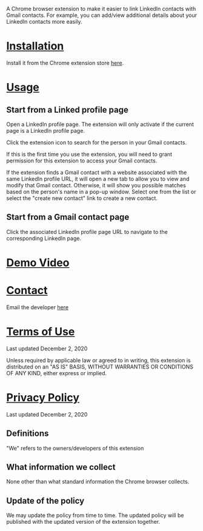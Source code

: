 A Chrome browser extension to make it easier to link LinkedIn contacts with Gmail contacts. For example, you can add/view additional details about your LinkedIn contacts more easily.

# [Installation](#installation)

Install it from the Chrome extension store [here](https://chrome.google.com/webstore/detail/linkedin-contact-sync/ikkmmehpiffooknajlgknlcojfoienjk).

# [Usage](#usage)

## Start from a Linked profile page
Open a LinkedIn profile page. The extension will only activate if the current page is a LinkedIn profile page.

Click the extension icon to search for the person in your Gmail contacts.

If this is the first time you use the extension, you will need to grant permission for this extension to access your Gmail contacts.

If the extension finds a Gmail contact with a website associated with the same LinkedIn profile URL, it will open a new tab to allow you to view and modify that Gmail contact. Otherwise, it will show you possible matches based on the person's name in a pop-up window. Select one from the list or select the "create new contact" link to create a new contact.

## Start from a Gmail contact page
Click the associated LinkedIn profile page URL to navigate to the corresponding LinkedIn page.

# [Demo Video](https://youtu.be/W47FJAEUiwg)

# [Contact](#contact)
Email the developer [here](mailto:happy.ch.dev@gmail.com)

# [Terms of Use](#terms)
Last updated December 2, 2020

Unless required by applicable law or agreed to in writing, this extension is distributed on an "AS IS" BASIS, WITHOUT WARRANTIES OR CONDITIONS OF ANY KIND, either express or implied.

# [Privacy Policy](#privacy)
Last updated December 2, 2020

## Definitions
"We" refers to the owners/developers of this extension

## What information we collect
None other than what standard information the Chrome browser collects.

## Update of the policy
We may update the policy from time to time. The updated policy will be published with the updated version of the extension together.